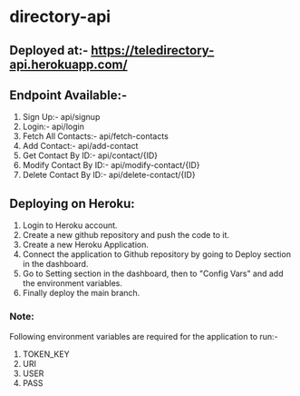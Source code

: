 # directory-api

## Deployed at:- https://teledirectory-api.herokuapp.com/

## Endpoint Available:-
1. Sign Up:- api/signup
2. Login:- api/login
3. Fetch All Contacts:- api/fetch-contacts
4. Add Contact:- api/add-contact
5. Get Contact By ID:- api/contact/{ID}
6. Modify Contact By ID:- api/modify-contact/{ID}
7. Delete Contact By ID:- api/delete-contact/{ID}

## Deploying on Heroku:
1. Login to Heroku account.
2. Create a new github repository and push the code to it.
3. Create a new Heroku Application.
4. Connect the application to Github repository by going to Deploy section in the dashboard.
5. Go to Setting section in the dashboard, then to "Config Vars" and add the environment variables.
6. Finally deploy the main branch.

### Note: 
Following environment variables are required for the application to run:-
1. TOKEN_KEY
2. URI
3. USER
4. PASS
